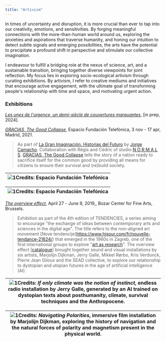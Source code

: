```yaml
---
title: "Artivism"
---
```

In times of uncertainty and disruption, it is more crucial than ever to tap into our creativity, emotions, and sensitivities. By forging meaningful connections with the more-than-human world around us, exploring the anxieties and aspirations that traverse humanity, and honing our intuition to detect subtle signals and emerging possibilities, the arts have the potential to precipitate a profound shift in perspective and stimulate our collective imagination.

I endeavour to fulfill a bridging role at the nexus of science, art, and a sustainable transition, bringing together diverse viewpoints for joint reflection. My focus lies in exploring socio-ecological artivism through curating exhibitions. By artivism, I refer to creative mediums and initiatives that encourage active engagement, with the ultimate goal of transforming people's relationship with time and space, and motivating urgent action.

### Exhibitions

*[Les unes de l'urgence, un demi-siècle de couvertures marquantes](http:s://)*, [in prep, 2024]. 

*[GRACIAS, The Good Collapse](https://normalfutu.re/uncategorized/grasias-the-good-collapse-exhibition/)*, Espacio Fundación Telefónica, 3 nov - 17 apr, Madrid, 2021.  
> As part of [La Gran Imaginación. Historias del Futuro]([https://www.fundaciontelefonica.com/exposiciones/la-gran-imaginacion-historias-del-futuro/](https://www.fundaciontelefonica.com/exposiciones/la-gran-imaginacion-historias-del-futuro/)) by [Jorge Camacho]([https://www.iftf.org/people/jorge-camacho-rojas/](https://www.iftf.org/people/jorge-camacho-rojas/)). Collaboration with Régis and Cédric of studio [N O R M A L S]([https://normalfutu.re/](https://normalfutu.re/)). [GRACIAS, The Good Collapse]([https://normalfutu.re/studio/grasias-the-good-collapse-digital-catalogue/](https://normalfutu.re/studio/grasias-the-good-collapse-digital-catalogue/)) tells the story of a nation ready to sacrifice itself for the common good by providing all means for citizens to ensure their survival and (re)build society.

|![1](/img/good-collapse-1.jpg)Credits: Espacio Fundación Telefónica|
|---|

|![1](/img/good-collapse-2.jpg)Credits: Espacio Fundación Telefónica|
|---|

*[The overview effect](https://www.bozar.be/fr/calendrier/tendencies-19)*, April 27 - June 9, 2019,, Bozar Center for Fine Arts, Brussels. 
>Exhibition as part of the 4th edition of TENDENCIES, a series aiming to encourage "the exchange of ideas between contemporary arts and sciences in the digital age". The title refers to the non-aligned art movement [Nove tendencije]https://www.hisour.com/fr/nouvelle-tendance-21624/) that emerged in the 1960s in Zagreb, one of the first international groups to explore "[art as research](https://www.tingenesmetode.no/images/PDF/Litteratur_MK/Bjerregaard_Introduction.pdf)". The overview effect [[catalogue](/img/overview-effect.pdf)] brought together sound and visual installations by six artists, Marjolijn Dijkman, Jerry Galle, Mikkel Rørbo, Kris Verdonck, Pierre Jean Giloux and the SEAD collective, to explore our relationship to dystopian and utopian futures in the age of artificial intelligence (AI).

|![1](/img/overview-effect-1.jpg)Credits: *If only climate was the notion of instinct*, endless radio installation by Jerry Galle, generated by an AI trained on dystopian texts about posthumanity, climate, survival techniques and the Anthropocene.| 
|---|

|![1](/img/overview-effect-2.jpg)Credits: *Navigating Polarities*, immersive film installation by Marjolijn Dijkman, exploring the history of navigation and the natural forces of polarity and magnetism present in the physical world.|
|---|
